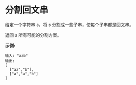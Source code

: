 # 分割回文串

给定一个字符串 *s*，将 *s* 分割成一些子串，使每个子串都是回文串。

返回 *s* 所有可能的分割方案。

**示例:**

    输入: "aab"
    输出:
    [
      ["aa","b"],
      ["a","a","b"]
    ]